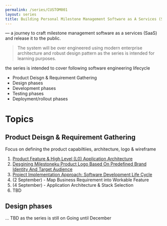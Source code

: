```yaml
---
permalink: /series/CUSTOM001
layout: series
title: Building Personal Milestone Management Software as A Services (SaaS) using Modern Enterprise Architecture
---
```


&mdash; a journey to craft milestone management software as a services (SaaS) and release it to the public.

> The system will be over engineered using modern enterprise architecture and robust design pattern as the series is intended for learning purposes.

the series is intended to cover following software engineering lifecycle

- Product Deisgn & Requirement Gathering
- Design phases
- Development phases
- Testing phases
- Deployment/rollout phases

# Topics

## Product Deisgn & Requirement Gathering

Focus on defining the product capabiltiies, architecture, logo & wireframe

1. [Product Feature & High Level (L0) Application Architecture](/_posts/product/2025-04-30-Quick-Market-Research-for-Milestoneku-Product-Development.md)
2. [Desgining Milestoneku Product Logo Based On Predefined Brand Identity And Target Audience](/_posts/product/2025-06-06-Desgining-Milestoneku-Product-Logo-Based-on-Predefined-Brand-Identity-and-Target-Audience.md)
3. [Project Implementation Approach: Software Development Life Cycle](/_posts/product/2025-04-20-E2E-Process-of-Building-Personal-Growth-and-Milestone-Management-Information-System.md)
4. (2 September) - Map Business Requirement into Workable Feature
5. (4 September) - Application Architecture & Stack Selection
6. TBD

## Design phases

... TBD as the series is still on Going until December